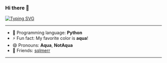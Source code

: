 ### Hi there 👋
<a href="https://git.io/typing-svg"><img src="https://readme-typing-svg.demolab.com?font=JetBrains+Mono&size=50&pause=500&color=00F7C7&center=false&random=true&width=1000&height=100&lines=NotA0ua" alt="Typing SVG" /></a>

---

- 👅 Programming language: **Python**
- ⚡ Fun fact: My favorite color is **aqua**!
- 😄 Pronouns: **Aqua**, **NotAqua**
- 🤙 Friends: [sqlmerr](https://github.com/sqlmerr)

---
